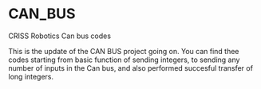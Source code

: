 # CAN_BUS
CRISS Robotics Can bus codes

This is the update of the CAN BUS project going on. You can find thee codes starting from basic function of sending integers,
to sending any number of inputs in the Can bus, and also performed succesful transfer of long integers.
